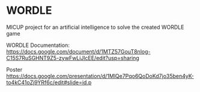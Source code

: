 # WORDLE
MICUP project for an artificial intelligence to solve the created WORDLE game

WORDLE Documentation: https://docs.google.com/document/d/1MTZ57GouT8nlog-C15S7RuSGHNT9Z5-zywFwLiJlcEE/edit?usp=sharing

Poster https://docs.google.com/presentation/d/1MlQe7Pqo6QoDoKd7jo35ben4yK-to4kC41oZj9YRf6c/edit#slide=id.p
